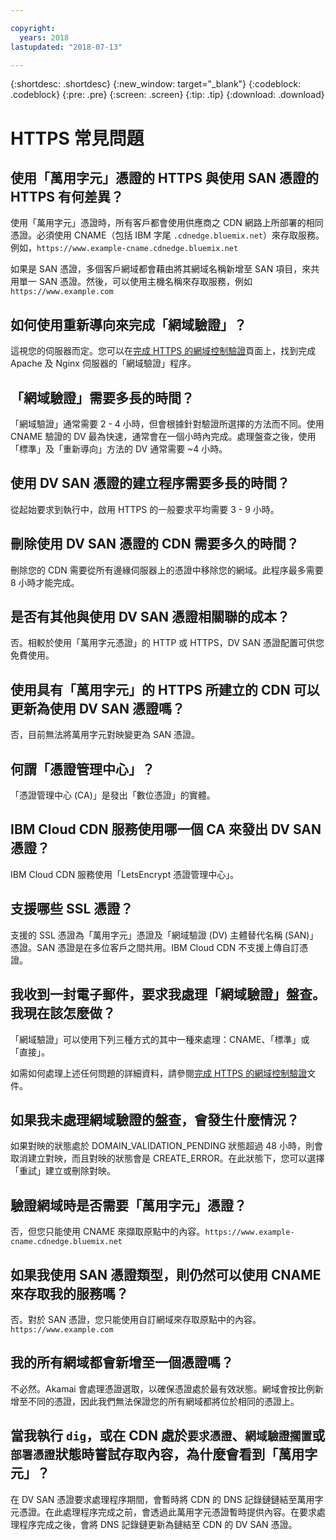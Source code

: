 ```yaml
---

copyright:
  years: 2018
lastupdated: "2018-07-13"

---
```


{:shortdesc: .shortdesc}
{:new_window: target="_blank"}
{:codeblock: .codeblock}
{:pre: .pre}
{:screen: .screen}
{:tip: .tip}
{:download: .download}

# HTTPS 常見問題

## 使用「萬用字元」憑證的 HTTPS 與使用 SAN 憑證的 HTTPS 有何差異？

使用「萬用字元」憑證時，所有客戶都會使用供應商之 CDN 網路上所部署的相同憑證。必須使用 CNAME（包括 IBM 字尾 `.cdnedge.bluemix.net`）來存取服務。例如，`https://www.example-cname.cdnedge.bluemix.net`

如果是 SAN 憑證，多個客戶網域都會藉由將其網域名稱新增至 SAN 項目，來共用單一 SAN 憑證。然後，可以使用主機名稱來存取服務，例如 `https://www.example.com`

## 如何使用重新導向來完成「網域驗證」？

這視您的伺服器而定。您可以在[完成 HTTPS 的網域控制驗證](how-to-https.html#redirect)頁面上，找到完成 Apache 及 Nginx 伺服器的「網域驗證」程序。

## 「網域驗證」需要多長的時間？

「網域驗證」通常需要 2 - 4 小時，但會根據針對驗證所選擇的方法而不同。使用 CNAME 驗證的 DV 最為快速，通常會在一個小時內完成。處理盤查之後，使用「標準」及「重新導向」方法的 DV 通常需要 ~4 小時。

## 使用 DV SAN 憑證的建立程序需要多長的時間？

從起始要求到執行中，啟用 HTTPS 的一般要求平均需要 3 - 9 小時。

## 刪除使用 DV SAN 憑證的 CDN 需要多久的時間？

刪除您的 CDN 需要從所有邊緣伺服器上的憑證中移除您的網域。此程序最多需要 8 小時才能完成。

## 是否有其他與使用 DV SAN 憑證相關聯的成本？

否。相較於使用「萬用字元憑證」的 HTTP 或 HTTPS，DV SAN 憑證配置可供您免費使用。

## 使用具有「萬用字元」的 HTTPS 所建立的 CDN 可以更新為使用 DV SAN 憑證嗎？

否，目前無法將萬用字元對映變更為 SAN 憑證。

## 何謂「憑證管理中心」？

「憑證管理中心 (CA)」是發出「數位憑證」的實體。

## IBM Cloud CDN 服務使用哪一個 CA 來發出 DV SAN 憑證？

IBM Cloud CDN 服務使用「LetsEncrypt 憑證管理中心」。

## 支援哪些 SSL 憑證？

支援的 SSL 憑證為「萬用字元」憑證及「網域驗證 (DV) 主體替代名稱 (SAN)」憑證。SAN 憑證是在多位客戶之間共用。IBM Cloud CDN 不支援上傳自訂憑證。

## 我收到一封電子郵件，要求我處理「網域驗證」盤查。我現在該怎麼做？

「網域驗證」可以使用下列三種方式的其中一種來處理：CNAME、「標準」或「直接」。

如需如何處理上述任何問題的詳細資料，請參閱[完成 HTTPS 的網域控制驗證](how-to-https.html#how-to-https.html#initial-steps-to-domain-control-validation)文件。

## 如果我未處理網域驗證的盤查，會發生什麼情況？

如果對映的狀態處於 DOMAIN_VALIDATION_PENDING 狀態超過 48 小時，則會取消建立對映，而且對映的狀態會是 CREATE_ERROR。在此狀態下，您可以選擇「重試」建立或刪除對映。

## 驗證網域時是否需要「萬用字元」憑證？

否，但您只能使用 CNAME 來擷取原點中的內容。`https://www.example-cname.cdnedge.bluemix.net`

## 如果我使用 SAN 憑證類型，則仍然可以使用 CNAME 來存取我的服務嗎？

否。對於 SAN 憑證，您只能使用自訂網域來存取原點中的內容。`https://www.example.com`

## 我的所有網域都會新增至一個憑證嗎？

不必然。Akamai 會處理憑證選取，以確保憑證處於最有效狀態。網域會按比例新增至不同的憑證，因此我們無法保證您的所有網域都將位於相同的憑證上。

## 當我執行 `dig`，或在 CDN 處於`要求憑證`、`網域驗證擱置`或`部署憑證`狀態時嘗試存取內容，為什麼會看到「萬用字元」？

在 DV SAN 憑證要求處理程序期間，會暫時將 CDN 的 DNS 記錄鏈鏈結至萬用字元憑證。在此處理程序完成之前，會透過此萬用字元憑證暫時提供內容。在要求處理程序完成之後，會將 DNS 記錄鏈更新為鏈結至 CDN 的 DV SAN 憑證。
